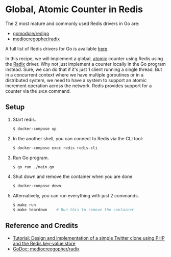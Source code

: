 # Global, Atomic Counter in Redis

The 2 most mature and commonly used Redis drivers in Go are:

* [gomodule/redigo](https://github.com/gomodule/redigo)
* [mediocregopher/radix](https://github.com/mediocregopher/radix)

A full list of Redis drivers for Go is available [here](http://redis.io/clients#go).

In this recipe, we will implement a global, [atomic](https://en.wikipedia.org/wiki/Atomicity_(database_systems)) counter using Redis using the [Radix](https://github.com/mediocregopher/radix) driver. Why not just implement a counter locally in the Go program instead. Sure, we can do that if it's just 1 client running a single thread. But in a concurrent context where we have multiple goroutines or in a distributed system, we need to have a system to support an atomic increment operation across the network. Redis provides support for a counter via the `INCR` command.

## Setup

1. Start redis.

   ```bash
   $ docker-compose up
   ```

1. In the another shell, you can connect to Redis via the CLI tool:

   ```bash
   $ docker-compose exec redis redis-cli
   ```

1. Run Go program.

   ```bash
   $ go run ./main.go
   ```

1. Shut down and remove the container when you are done.

   ```bash
   $ docker-compose down
   ```

1. Alternatively, you can run everything with just 2 commands.

   ```bash
   $ make run
   $ make teardown    # Run this to remove the container
   ```

## Reference and Credits

* [Tutorial: Design and implementation of a simple Twitter clone using PHP and the Redis key-value store](https://redis.io/topics/twitter-clone)
* [GoDoc: mediocreogopher/radix](ttps://godoc.org/github.com/mediocregopher)
